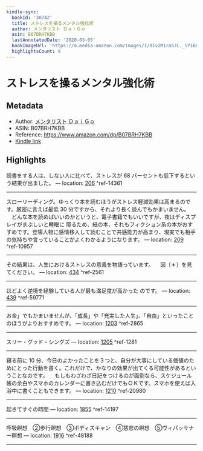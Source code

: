 ```yaml
---
kindle-sync:
  bookId: '30742'
  title: ストレスを操るメンタル強化術
  author: メンタリスト ＤａｉＧｏ
  asin: B07BRH7KBB
  lastAnnotatedDate: '2020-03-05'
  bookImageUrl: 'https://m.media-amazon.com/images/I/91v2M1raSJL._SY160.jpg'
  highlightsCount: 9
---
```

# ストレスを操るメンタル強化術
## Metadata
* Author: [メンタリスト ＤａｉＧｏ](https://www.amazon.comundefined)
* ASIN: B07BRH7KBB
* Reference: https://www.amazon.com/dp/B07BRH7KBB
* [Kindle link](kindle://book?action=open&asin=B07BRH7KBB)

## Highlights
読書をする人は、しない人に比べて、ストレスが 68 パーセントも低下するという結果が出ました。 — location: [206](kindle://book?action=open&asin=B07BRH7KBB&location=206) ^ref-14361

---
スローリーディング。ゆっくり本を読むほうがストレス軽減効果は高まるのです。厳密に言えば最低 30 分ですから、それより長く読んでもかまいません。 　どんな本を読めばいいのかというと、電子書籍でもいいですが、夜はディスプレイがまぶしいと睡眠に 障るため、紙の本、それもフィクション系の本がおすすめです。登場人物に感情移入して読むことで共感能力が高まり、現実でも相手の気持ちや言っていることがよくわかるようになります。 — location: [209](kindle://book?action=open&asin=B07BRH7KBB&location=209) ^ref-10957

---
その結果は、人生におけるストレスの意義を物語っています。 　図〔＊〕を見てください。 — location: [434](kindle://book?action=open&asin=B07BRH7KBB&location=434) ^ref-2561

---
ほどよく逆境を経験している人が最も満足度が高かった のです。 — location: [439](kindle://book?action=open&asin=B07BRH7KBB&location=439) ^ref-59771

---
お金」でもかまいませんが、「成長」や「充実した人生」、「自由」といったことのほうがよりおすすめです。 — location: [1203](kindle://book?action=open&asin=B07BRH7KBB&location=1203) ^ref-2865

---
スリー・グッド・シングズ — location: [1205](kindle://book?action=open&asin=B07BRH7KBB&location=1205) ^ref-1281

---
寝る前に 10 分、今日のよかったことを３つと、自分が大事にしている価値のためにとった行動を書く。これだけで、かなりの効果が出てくる可能性があるということなのです。 　もしもわざわざ日記をつけるのが面倒なら、スケジュール帳の余白やスマホのカレンダーに書き込むだけでもＯＫです。スマホを使えば入浴中に書くこともできます。 — location: [1210](kindle://book?action=open&asin=B07BRH7KBB&location=1210) ^ref-20980

---
起きてすぐの時間 — location: [1855](kindle://book?action=open&asin=B07BRH7KBB&location=1855) ^ref-14197

---
呼吸瞑想　②歩行瞑想　③ボディスキャン　④慈悲の瞑想　⑤ヴィパッサナー瞑想 — location: [1916](kindle://book?action=open&asin=B07BRH7KBB&location=1916) ^ref-48188

---
